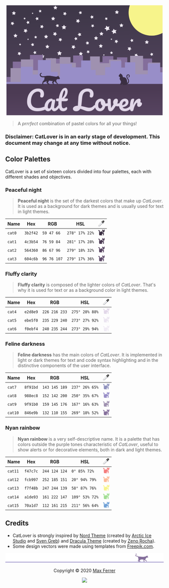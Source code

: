 <p align="center"><img src="assets/banner.png" height="350px"></img></p>

> A _prrrfect_ combination of pastel colors for all your things!

### Disclaimer: CatLover is in an early stage of development. This document may change at any time without notice.

## Color Palettes

CatLover is a set of sixteen colors divided into four palettes, each with different shades and objectives.

### Peaceful night

> __Peaceful night__ is the set of the darkest colors that make up _CatLover_. It is used as a background for dark themes and is usually used for text in light themes.

Name    | Hex       | RGB           | HSL           | ![Color Picker](assets/eyedropper.png)
---     | ---       | ---           | ---           | ---
`cat0`  | `3b2f42`  | `59 47 66`    | `278° 17% 22%`| ![cat0](assets/cat0.png)
`cat1`  | `4c3b54`  | `76 59 84`    | `281° 17% 28%`| ![cat1](assets/cat1.png)
`cat2`  | `564360`  | `86 67 96`    | `279° 18% 32%`| ![cat2](assets/cat2.png)
`cat3`  | `604c6b`  | `96 76 107`   | `279° 17% 36%`| ![cat3](assets/cat3.png)

### Fluffy clarity

> __Fluffy clarity__ is composed of the lighter colors of _CatLover_. That's why it is used for text or as a background color in light themes.

Name    | Hex       | RGB           | HSL           | ![Color Picker](assets/eyedropper.png)
---     | ---       | ---           | ---           | ---
`cat4`  | `e2d8e9`  | `226 216 233` | `275° 28% 88%`| ![cat4](assets/cat4.png)
`cat5`  | `ebe5f0`  | `235 229 240` | `273° 27% 92%`| ![cat5](assets/cat5.png)
`cat6`  | `f0ebf4`  | `240 235 244` | `273° 29% 94%`| ![cat6](assets/cat6.png)

### Feline darkness

> __Feline darkness__ has the main colors of _CatLover_. It is implemented in light or dark themes for text and code syntax highlighting and in the distinctive components of the user interface.

Name    | Hex       | RGB           | HSL           | ![Color Picker](assets/eyedropper.png)
---     | ---       | ---           | ---           | ---
`cat7`  | `8f91bd`  | `143 145 189` | `237° 26% 65%`| ![cat7](assets/cat7.png)
`cat8`  | `988ec8`  | `152 142 200` | `250° 35% 67%`| ![cat8](assets/cat8.png)
`cat9`  | `9f91b0`  | `159 145 176` | `167° 16% 63%`| ![cat9](assets/cat9.png)
`cat10` | `846e9b`  | `132 110 155` | `269° 18% 52%`| ![cat10](assets/cat10.png)

### Nyan rainbow

> __Nyan rainbow__ is a very self-descriptive name. It is a palette that has colors outside the purple tones characteristic of _CatLover_, useful to show alerts or for decorative elements, both in dark and light themes.

Name    | Hex       | RGB           | HSL           | ![Color Picker](assets/eyedropper.png)
---     | ---       | ---           | ---           | ---
`cat11` | `f47c7c`  | `244 124 124` | `0° 85% 72%`  | ![cat11](assets/cat11.png)
`cat12` | `fcb997`  | `252 185 151` | `20° 94% 79%` | ![cat12](assets/cat12.png)
`cat13` | `f7f48b`  | `247 244 139` | `58° 87% 76%` | ![cat13](assets/cat13.png)
`cat14` | `a1de93`  | `161 222 147` | `109° 53% 72%`| ![cat14](assets/cat14.png)
`cat15` | `70a1d7`  | `112 161 215` | `211° 56% 64%`| ![cat15](assets/cat15.png)

## Credits

- CatLover is strongly inspired by [Nord Theme](https://www.nordtheme.com) (created by [Arctic Ice Studio](https://www.arcticicestudio.com/) and [Sven Greb](https://www.svengreb.de/)) and [Dracula Theme](https://draculatheme.com/) (created by [Zeno Rocha](https://github.com/zenorocha)).
- Some design vectors were made using templates from [Freepik.com](https://www.freepik.com).

<p align="center"><img src="assets/separator.png"></img></p>

<p align="center">Copyright &copy; 2020 <a href="https://github.com/PandaFoss" target="_blank">Max Ferrer</a></p>

<p align="center"><a src="LICENSE"><img src="https://img.shields.io/static/v1.svg?style=flat-square&label=License&message=MIT&logoColor=f0ebf4&logo=github&colorA=604c6b&colorB=988ec8"/></a></p>
